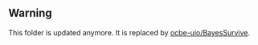 ## Warning

This folder is updated anymore. It is replaced by [ocbe-uio/BayesSurvive](https://github.com/ocbe-uio/BayesSurvive).